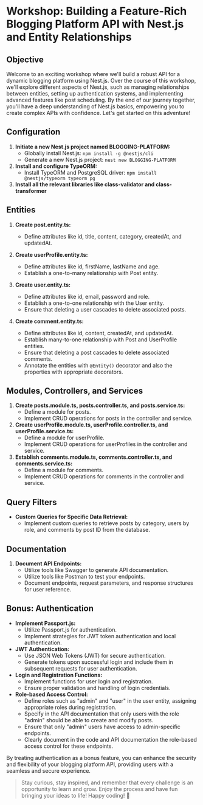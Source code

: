 # Workshop: Building a Feature-Rich Blogging Platform API with Nest.js and Entity Relationships

## Objective

Welcome to an exciting workshop where we'll build a robust API for a dynamic blogging platform using Nest.js. Over the course of this workshop, we'll explore different aspects of Nest.js, such as managing relationships between entities, setting up authentication systems, and implementing advanced features like post scheduling. By the end of our journey together, you'll have a deep understanding of Nest.js basics, empowering you to create complex APIs with confidence. Let's get started on this adventure!

## Configuration

1. **Initiate a new Nest.js project named BLOGGING-PLATFORM:**
   - Globally install Nest.js: `npm install -g @nestjs/cli`
   - Generate a new Nest.js project: `nest new BLOGGING-PLATFORM`
2. **Install and configure TypeORM:**
   - Install TypeORM and PostgreSQL driver: `npm install @nestjs/typeorm typeorm pg`
3. **Install all the relevant libraries like class-validator and class-transformer**

## Entities

1. **Create post.entity.ts:**
   - Define attributes like id, title, content, category, createdAt, and updatedAt.
2. **Create userProfile.entity.ts:**
   - Define attributes like id, firstName, lastName and age.
   - Establish a one-to-many relationship with Post entity.
3. **Create user.entity.ts:**
   - Define attributes like id, email, password and role.
   - Establish a one-to-one relationship with the User entity.
   - Ensure that deleting a user cascades to delete associated posts.
4. **Create comment.entity.ts:**
   - Define attributes like id, content, createdAt, and updatedAt.
   - Establish many-to-one relationship with Post and UserProfile entities.
   - Ensure that deleting a post cascades to delete associated comments.

   * Annotate the entities with `@Entity()` decorator and also the properties with appropriate decorators.

## Modules, Controllers, and Services

1. **Create posts.module.ts, posts.controller.ts, and posts.service.ts:**
   - Define a module for posts.
   - Implement CRUD operations for posts in the controller and service.
2. **Create userProfile.module.ts, userProfile.controller.ts, and userProfile.service.ts:**
   - Define a module for userProfile.
   - Implement CRUD operations for userProfiles in the controller and service.
3. **Establish comments.module.ts, comments.controller.ts, and comments.service.ts:**
   - Define a module for comments.
   - Implement CRUD operations for comments in the controller and service.

## Query Filters

- **Custom Queries for Specific Data Retrieval:**
  - Implement custom queries to retrieve posts by category, users by role, and comments by post ID from the database.

## Documentation

1. **Document API Endpoints:**
   - Utilize tools like Swagger to generate API documentation.
   - Utilize tools like Postman to test your endpoints.
   - Document endpoints, request parameters, and response structures for user reference.

## Bonus: Authentication

- **Implement Passport.js:**
  - Utilize Passport.js for authentication.
  - Implement strategies for JWT token authentication and local authentication.
- **JWT Authentication:**
  - Use JSON Web Tokens (JWT) for secure authentication.
  - Generate tokens upon successful login and include them in subsequent requests for user authentication.
- **Login and Registration Functions:**
  - Implement functions for user login and registration.
  - Ensure proper validation and handling of login credentials.
- **Role-based Access Control:**
  - Define roles such as "admin" and "user" in the user entity, assigning appropriate roles during registration.
  - Specify in the API documentation that only users with the role "admin" should be able to create and modify posts.
  - Ensure that only "admin" users have access to admin-specific endpoints.
  - Clearly document in the code and API documentation the role-based access control for these endpoints.

By treating authentication as a bonus feature, you can enhance the security and flexibility of your blogging platform API, providing users with a seamless and secure experience.

> Stay curious, stay inspired, and remember that every challenge is an opportunity to learn and grow. Enjoy the process and have fun bringing your ideas to life! Happy coding! 🚀
